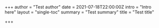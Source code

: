 +++
author = "Test author"
date = 2021-07-18T22:00:00Z
intro = "Intro here"
layout = "single-toc"
summary = "Test summary"
title = "Test title"

+++
